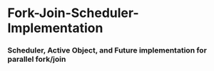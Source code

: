 # Fork-Join-Scheduler-Implementation

### Scheduler, Active Object, and Future implementation for parallel fork/join
